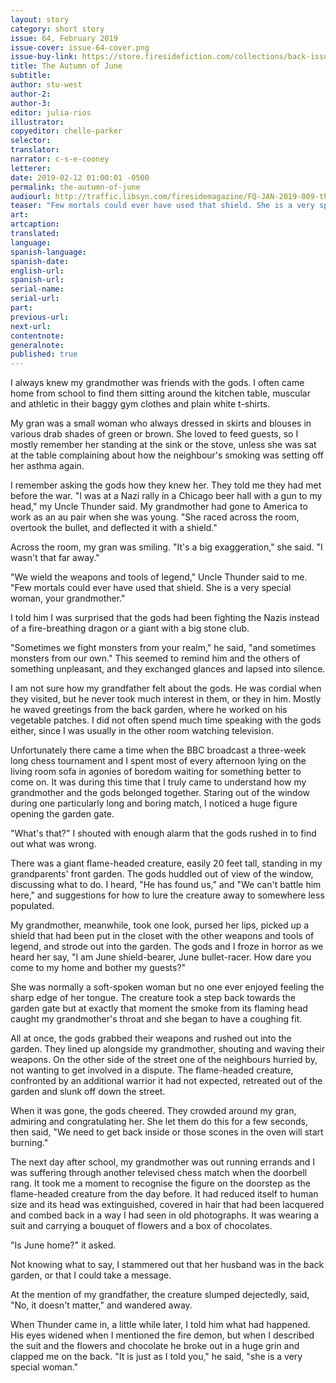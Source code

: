 ```yaml
---
layout: story
category: short story
issue: 64, February 2019
issue-cover: issue-64-cover.png
issue-buy-link: https://store.firesidefiction.com/collections/back-issues/products/fireside-magazine-issue-64-february-2019
title: The Autumn of June
subtitle:
author: stu-west
author-2:
author-3:
editor: julia-rios
illustrator:
copyeditor: chelle-parker
selector:
translator:
narrator: c-s-e-cooney
letterer:
date: 2019-02-12 01:00:01 -0500
permalink: the-autumn-of-june
audiourl: http://traffic.libsyn.com/firesidemagazine/FQ-JAN-2019-009-the-autumn-of-june-by-stu-west_-_1719_3.30_PM.mp3
teaser: "Few mortals could ever have used that shield. She is a very special woman, your grandmother."
art:
artcaption:
translated:
language:
spanish-language:
spanish-date:
english-url:
spanish-url:
serial-name:
serial-url:
part:
previous-url:
next-url:
contentnote:
generalnote:
published: true
---
```


I always knew my grandmother was friends with the gods. I often came home from school to find them sitting around the kitchen table, muscular and athletic in their baggy gym clothes and plain white t-shirts.

My gran was a small woman who always dressed in skirts and blouses in various drab shades of green or brown. She loved to feed guests, so I mostly remember her standing at the sink or the stove, unless she was sat at the table complaining about how the neighbour's smoking was setting off her asthma again.

I remember asking the gods how they knew her. They told me they had met before the war. "I was at a Nazi rally in a Chicago beer hall with a gun to my head," my Uncle Thunder said. My grandmother had gone to America to work as an au pair when she was young. "She raced across the room, overtook the bullet, and deflected it with a shield."

Across the room, my gran was smiling. "It's a big exaggeration," she said. "I wasn't that far away."

"We wield the weapons and tools of legend," Uncle Thunder said to me. "Few mortals could ever have used that shield. She is a very special woman, your grandmother."

I told him I was surprised that the gods had been fighting the Nazis instead of a fire-breathing dragon or a giant with a big stone club.

"Sometimes we fight monsters from your realm," he said, "and sometimes monsters from our own." This seemed to remind him and the others of something unpleasant, and they exchanged glances and lapsed into silence.

I am not sure how my grandfather felt about the gods. He was cordial when they visited, but he never took much interest in them, or they in him. Mostly he waved greetings from the back garden, where he worked on his vegetable patches. I did not often spend much time speaking with the gods either, since I was usually in the other room watching television.

Unfortunately there came a time when the BBC broadcast a three-week long chess tournament and I spent most of every afternoon lying on the living room sofa in agonies of boredom waiting for something better to come on. It was during this time that I truly came to understand how my grandmother and the gods belonged together. Staring out of the window during one particularly long and boring match, I noticed a huge figure opening the garden gate.

"What's that?" I shouted with enough alarm that the gods rushed in to find out what was wrong.

There was a giant flame-headed creature, easily 20 feet tall, standing in my grandparents' front garden. The gods huddled out of view of the window, discussing what to do. I heard, "He has found us," and "We can't battle him here," and suggestions for how to lure the creature away to somewhere less populated.

My grandmother, meanwhile, took one look, pursed her lips, picked up a shield that had been put in the closet with the other weapons and tools of legend, and strode out into the garden. The gods and I froze in horror as we heard her say, "I am June shield-bearer, June bullet-racer. How dare you come to my home and bother my guests?"

She was normally a soft-spoken woman but no one ever enjoyed feeling the sharp edge of her tongue. The creature took a step back towards the garden gate but at exactly that moment the smoke from its flaming head caught my grandmother's throat and she began to have a coughing fit.

All at once, the gods grabbed their weapons and rushed out into the garden. They lined up alongside my grandmother, shouting and waving their weapons. On the other side of the street one of the neighbours hurried by, not wanting to get involved in a dispute. The flame-headed creature, confronted by an additional warrior it had not expected, retreated out of the garden and slunk off down the street.

When it was gone, the gods cheered. They crowded around my gran, admiring and congratulating her. She let them do this for a few seconds, then said, "We need to get back inside or those scones in the oven will start burning."

The next day after school, my grandmother was out running errands and I was suffering through another televised chess match when the doorbell rang. It took me a moment to recognise the figure on the doorstep as the flame-headed creature from the day before. It had reduced itself to human size and its head was extinguished, covered in hair that had been lacquered and combed back in a way I had seen in old photographs. It was wearing a suit and carrying a bouquet of flowers and a box of chocolates.

"Is June home?" it asked.

Not knowing what to say, I stammered out that her husband was in the back garden, or that I could take a message.

At the mention of my grandfather, the creature slumped dejectedly, said, "No, it doesn't matter," and wandered away.

When Thunder came in, a little while later, I told him what had happened. His eyes widened when I mentioned the fire demon, but when I described the suit and the flowers and chocolate he broke out in a huge grin and clapped me on the back. "It is just as I told you," he said, "she is a very special woman."
